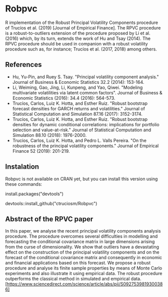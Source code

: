 # Robpvc

R implementation of the Robust Principal Volatility Components procedure of Trucíos et al. (2019) [Journal of Empirical Finance]. The RPVC procedure is a robust-to-outliers extension of the procedure proposed by Li et al. (2016) which, by its turn, extends the work of Hu and Tsay (2014). The RPVC procedure should be used in companion with a robust volatility procedure such as, for instance; Trucíos et al. (2017, 2018) among others.

## References

- Hu, Yu-Pin, and Ruey S. Tsay. "Principal volatility component analysis." Journal of Business & Economic Statistics 32.2 (2014): 153-164.
- Li, Weiming, Gao, Jing, Li, Kunpeng, and Yao, Qiwei. "Modeling multivariate volatilities via latent common factors". Journal of Business & Economic Statistics (2016): 34.4 (2016): 564-573.
- Trucíos, Carlos, Luiz K. Hotta, and Esther Ruiz. "Robust bootstrap forecast densities for GARCH returns and volatilities." Journal of Statistical Computation and Simulation 87.16 (2017): 3152-3174.
- Trucíos, Carlos, Luiz K. Hotta, and Esther Ruiz. "Robust bootstrap densities for dynamic conditional correlations: implications for portfolio selection and value-at-risk." Journal of Statistical Computation and Simulation 88.10 (2018): 1976-2000.
- Trucíos, Carlos, Luiz K. Hotta, and Pedro L. Valls Pereira. "On the robustness of the principal volatility components." Journal of Empirical Finance 52 (2019): 201-219.

## Instalation

Robpvc is not available on CRAN yet, but you can install this version using these commands:

install.packages("devtools")

devtools::install_github("ctruciosm/Robpvc")

## Abstract of the RPVC paper

In this paper, we analyse the recent principal volatility components analysis procedure. The procedure overcomes several difficulties in modelling and forecasting the conditional covariance matrix in large dimensions arising from the curse of dimensionality. We show that outliers have a devastating effect on the construction of the principal volatility components and on the forecast of the conditional covariance matrix and consequently in economic and financial applications based on this forecast. We propose a robust procedure and analyse its finite sample properties by means of Monte Carlo experiments and also illustrate it using empirical data. The robust procedure outperforms the classical method in simulated and empirical data. [https://www.sciencedirect.com/science/article/abs/pii/S0927539819300386]
